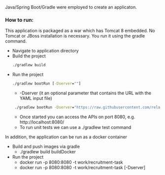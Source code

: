 Java/Spring Boot/Gradle were employed to create an applicaton. 
### How to run:
This application is packaged as a war which has Tomcat 8 embedded. No Tomcat or JBoss installation is necessary. You run it using the gradle command. 
* Navigate to application directory 
* Build the project
    ```cmd
   ./gradlew build
   ```
* Run the project 
   ```cmd
   ./gradlew bootRun [-Dserver=""]
   ```
  * -Dserver (it an optional parameter that contains the URL with the YAML input file)
   ```cmd
    ./gradlew bootRun -Dserver="https://raw.githubusercontent.com/relayr/pdm-test/master/sensors.yml" 
   ```
  * Once started you can access the APIs on port 8080, e.g. http://localhost:8080/
  * To run unit tests we can use a ./gradlew test  command
 
In addition, the application can be run as a docker container
* Build and push images via gradle
  * ./gradlew build buildDocker
* Run the project
  * docker run -p 8080:8080 -t work/recruitment-task 
  * docker run -p 8080:8080 -t work/recruitment-task  [-Dserver]

 
